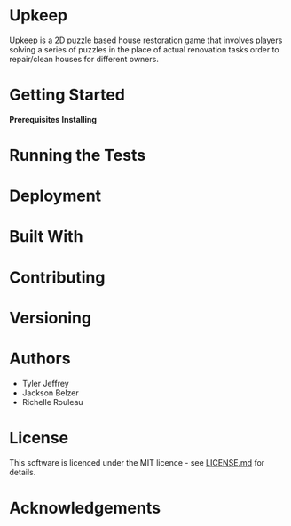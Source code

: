 # Upkeep #
Upkeep is a 2D puzzle based house restoration game that involves players solving a series of puzzles in the place of actual renovation tasks order to repair/clean houses for different owners.

# Getting Started #
**Prerequisites** 
**Installing**

# Running the Tests #

# Deployment #

# Built With #

# Contributing #

# Versioning #

# Authors #
- Tyler Jeffrey
- Jackson Belzer
- Richelle Rouleau

# License #
This software is licenced under the MIT licence - see [LICENSE.md](https://github.com/TJeffrey237/CS386Project/blob/e7222587f602f908ce8a97905f97265571e1206b/LICENSE) for details.

# Acknowledgements #

